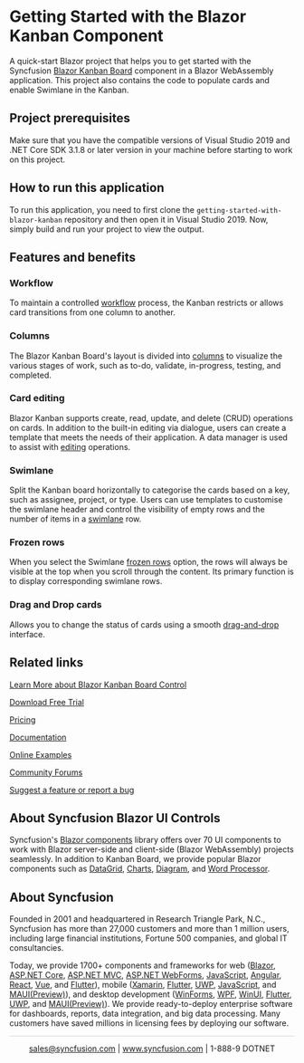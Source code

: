 # Getting Started with the Blazor Kanban Component
A quick-start Blazor project that helps you to get started with the Syncfusion [Blazor Kanban Board](https://www.syncfusion.com/blazor-components/blazor-kanban-board?utm_source=github&utm_medium=listing&utm_campaign=blazor-kanban-github-samples) component in a Blazor WebAssembly application. This project also contains the code to populate cards and enable Swimlane in the Kanban.

## Project prerequisites
Make sure that you have the compatible versions of Visual Studio 2019 and .NET Core SDK 3.1.8 or later version in your machine before starting to work on this project.

## How to run this application
To run this application, you need to first clone the `getting-started-with-blazor-kanban` repository and then open it in Visual Studio 2019. Now, simply build and run your project to view the output.

## Features and benefits

### Workflow
To maintain a controlled [workflow](https://blazor.syncfusion.com/documentation/kanban/workflow?utm_source=github&utm_medium=listing&utm_campaign=blazor-kanban-github-samples) process, the Kanban restricts or allows card transitions from one column to another.

### Columns
The Blazor Kanban Board's layout is divided into [columns](https://blazor.syncfusion.com/documentation/kanban/columns?utm_source=github&utm_medium=listing&utm_campaign=blazor-kanban-github-samples) to visualize the various stages of work, such as to-do, validate, in-progress, testing, and completed.

### Card editing
Blazor Kanban supports create, read, update, and delete (CRUD) operations on cards. In addition to the built-in editing via dialogue, users can create a template that meets the needs of their application. A data manager is used to assist with [editing](https://blazor.syncfusion.com/documentation/kanban/dialog?utm_source=github&utm_medium=listing&utm_campaign=blazor-kanban-github-samples) operations.

### Swimlane
Split the Kanban board horizontally to categorise the cards based on a key, such as assignee, project, or type. Users can use templates to customise the swimlane header and control the visibility of empty rows and the number of items in a [swimlane](https://blazor.syncfusion.com/documentation/kanban/swimlane?utm_source=github&utm_medium=listing&utm_campaign=blazor-kanban-github-samples) row.

### Frozen rows
When you select the Swimlane [frozen rows](https://blazor.syncfusion.com/documentation/kanban/swimlane?utm_source=github&utm_medium=listing&utm_campaign=blazor-kanban-github-samples#enable-frozen-rows) option, the rows will always be visible at the top when you scroll through the content. Its primary function is to display corresponding swimlane rows.

### Drag and Drop cards
Allows you to change the status of cards using a smooth [drag-and-drop](https://blazor.syncfusion.com/documentation/kanban/drag-and-drop?utm_source=github&utm_medium=listing&utm_campaign=blazor-kanban-github-samples) interface.


## Related links
[Learn More about Blazor Kanban Board Control](https://www.syncfusion.com/blazor-components/blazor-kanban-board?utm_source=github&utm_medium=listing&utm_campaign=blazor-kanban-github-samples)

[Download Free Trial](https://www.syncfusion.com/downloads/blazor?utm_source=github&utm_medium=listing&utm_campaign=blazor-kanban-github-samples)

[Pricing](https://www.syncfusion.com/sales/products/blazor?utm_source=github&utm_medium=listing&utm_campaign=blazor-kanban-github-samples)

[Documentation](https://blazor.syncfusion.com/documentation/kanban/getting-started?utm_source=github&utm_medium=listing&utm_campaign=blazor-kanban-github-samples)

[Online Examples](https://blazor.syncfusion.com/demos/kanban/overview?theme=bootstrap5?utm_source=github&utm_medium=listing&utm_campaign=blazor-kanban-github-samples)

[Community Forums](https://www.syncfusion.com/forums/blazor-components?utm_source=github&utm_medium=listing&utm_campaign=blazor-kanban-github-samples)

[Suggest a feature or report a bug](https://www.syncfusion.com/feedback/blazor-components?control=kanban&utm_source=github&utm_medium=listing&utm_campaign=blazor-kanban-github-samples)

## About Syncfusion Blazor UI Controls
Syncfusion's [Blazor components](https://www.syncfusion.com/blazor-components?utm_source=github&utm_medium=listing&utm_campaign=blazor-kanban-github-samples) library offers over 70 UI components to work with Blazor server-side and client-side (Blazor WebAssembly) projects seamlessly. In addition to Kanban Board, we provide popular Blazor components such as [DataGrid](https://www.syncfusion.com/blazor-components/blazor-datagrid?utm_source=github&utm_medium=listing&utm_campaign=blazor-kanban-github-samples), [Charts](https://www.syncfusion.com/blazor-components/blazor-charts?utm_source=github&utm_medium=listing&utm_campaign=blazor-kanban-github-samples), [Diagram](https://www.syncfusion.com/blazor-components/blazor-diagram?utm_source=github&utm_medium=listing&utm_campaign=blazor-kanban-github-samples), and [Word Processor](https://www.syncfusion.com/blazor-components/blazor-word-processor?utm_source=github&utm_medium=listing&utm_campaign=blazor-kanban-github-samples).

## About Syncfusion
Founded in 2001 and headquartered in Research Triangle Park, N.C., Syncfusion has more than 27,000 customers and more than 1 million users, including large financial institutions, Fortune 500 companies, and global IT consultancies.

Today, we provide 1700+ components and frameworks for web ([Blazor](https://www.syncfusion.com/blazor-components?utm_source=github&utm_medium=listing&utm_campaign=blazor-kanban-github-samples), [ASP.NET Core](https://www.syncfusion.com/aspnet-core-ui-controls?utm_source=github&utm_medium=listing&utm_campaign=blazor-kanban-github-samples), [ASP.NET MVC](https://www.syncfusion.com/aspnet-mvc-ui-controls?utm_source=github&utm_medium=listing&utm_campaign=blazor-kanban-github-samples), [ASP.NET WebForms](https://www.syncfusion.com/jquery/aspnet-webforms-ui-controls?utm_source=github&utm_medium=listing&utm_campaign=blazor-kanban-github-samples), [JavaScript](https://www.syncfusion.com/javascript-ui-controls?utm_source=github&utm_medium=listing&utm_campaign=blazor-kanban-github-samples), [Angular](https://www.syncfusion.com/angular-ui-components?utm_source=github&utm_medium=listing&utm_campaign=blazor-kanban-github-samples), [React](https://www.syncfusion.com/react-ui-components?utm_source=github&utm_medium=listing&utm_campaign=blazor-kanban-github-samples), [Vue](https://www.syncfusion.com/vue-ui-components?utm_source=github&utm_medium=listing&utm_campaign=blazor-kanban-github-samples), and [Flutter](https://www.syncfusion.com/flutter-widgets?utm_source=github&utm_medium=listing&utm_campaign=blazor-kanban-github-samples)), mobile ([Xamarin](https://www.syncfusion.com/xamarin-ui-controls?utm_source=github&utm_medium=listing&utm_campaign=blazor-kanban-github-samples), [Flutter](https://www.syncfusion.com/flutter-widgets?utm_source=github&utm_medium=listing&utm_campaign=blazor-kanban-github-samples), [UWP](https://www.syncfusion.com/uwp-ui-controls?utm_source=github&utm_medium=listing&utm_campaign=blazor-kanban-github-samples), [JavaScript](https://www.syncfusion.com/javascript-ui-controls?utm_source=github&utm_medium=listing&utm_campaign=blazor-kanban-github-samples), and [MAUI(Preview)](https://www.syncfusion.com/maui-controls?utm_source=github&utm_medium=listing&utm_campaign=blazor-kanban-github-samples)), and desktop development ([WinForms](https://www.syncfusion.com/winforms-ui-controls?utm_source=github&utm_medium=listing&utm_campaign=blazor-kanban-github-samples), [WPF](https://www.syncfusion.com/wpf-ui-controls?utm_source=github&utm_medium=listing&utm_campaign=blazor-kanban-github-samples), [WinUI](https://www.syncfusion.com/winui-controls?utm_source=github&utm_medium=listing&utm_campaign=blazor-kanban-github-samples), [Flutter](https://www.syncfusion.com/flutter-widgets?utm_source=github&utm_medium=listing&utm_campaign=blazor-kanban-github-samples), [UWP](https://www.syncfusion.com/uwp-ui-controls?utm_source=github&utm_medium=listing&utm_campaign=blazor-kanban-github-samples), and [MAUI(Preview)](https://www.syncfusion.com/maui-controls?utm_source=github&utm_medium=listing&utm_campaign=blazor-kanban-github-samples)). We provide ready-to-deploy enterprise software for dashboards, reports, data integration, and big data processing. Many customers have saved millions in licensing fees by deploying our software.

<hr style="height:0.3px;border:none;color:lightgrey;background-color:lightgrey;" />

<p align="center">
  <a href="mailto:sales@syncfusion.com?Subject=Syncfusion Blazor Kanban Board - Github" target="_top">sales@syncfusion.com</a> | <a href="https://www.syncfusion.com?utm_source=github&utm_medium=listing&utm_campaign=blazor-kanban-github-samples">www.syncfusion.com</a> | 1-888-9 DOTNET <br>
</p>